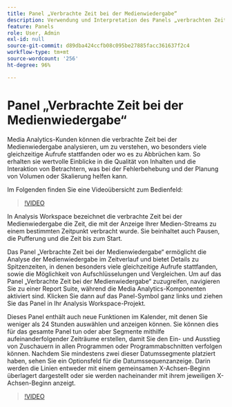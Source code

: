 ```yaml
---
title: Panel „Verbrachte Zeit bei der Medienwiedergabe“
description: Verwendung und Interpretation des Panels „verbrachten Zeit bei der Medienwiedergabe“ in Analysis Workspace.
feature: Panels
role: User, Admin
exl-id: null
source-git-commit: d89dba424ccfb08c095be27885facc361637f2c4
workflow-type: tm+mt
source-wordcount: '256'
ht-degree: 96%

---
```



# Panel „Verbrachte Zeit bei der Medienwiedergabe“

Media Analytics-Kunden können die verbrachte Zeit bei der Medienwiedergabe analysieren, um zu verstehen, wo besonders viele gleichzeitige Aufrufe stattfanden oder wo es zu Abbrüchen kam. So erhalten sie wertvolle Einblicke in die Qualität von Inhalten und die Interaktion von Betrachtern, was bei der Fehlerbehebung und der Planung von Volumen oder Skalierung helfen kann.

Im Folgenden finden Sie eine Videoübersicht zum Bedienfeld:

>[!VIDEO](https://video.tv.adobe.com/v/338699/?quality=12&learn=on)

In Analysis Workspace bezeichnet die verbrachte Zeit bei der Medienwiedergabe die Zeit, die mit der Anzeige Ihrer Medien-Streams zu einem bestimmten Zeitpunkt verbracht wurde. Sie beinhaltet auch Pausen, die Pufferung und die Zeit bis zum Start.

Das Panel „Verbrachte Zeit bei der Medienwiedergabe“ ermöglicht die Analyse der Medienwiedergabe im Zeitverlauf und bietet Details zu Spitzenzeiten, in denen besonders viele gleichzeitige Aufrufe stattfanden, sowie die Möglichkeit von Aufschlüsselungen und Vergleichen. Um auf das Panel „Verbrachte Zeit bei der Medienwiedergabe“ zuzugreifen, navigieren Sie zu einer Report Suite, während die Media Analytics-Komponenten aktiviert sind. Klicken Sie dann auf das Panel-Symbol ganz links und ziehen Sie das Panel in Ihr Analysis Workspace-Projekt.

Dieses Panel enthält auch neue Funktionen im Kalender, mit denen Sie weniger als 24 Stunden auswählen und anzeigen können. Sie können dies für das gesamte Panel tun oder aber Segmente mithilfe aufeinanderfolgender Zeiträume erstellen, damit Sie den Ein- und Ausstieg von Zuschauern in allen Programmen oder Programmabschnitten verfolgen können. Nachdem Sie mindestens zwei dieser Datumssegmente platziert haben, sehen Sie ein Optionsfeld für die Datumssequenzanzeige. Darin werden die Linien entweder mit einem gemeinsamen X-Achsen-Beginn überlagert dargestellt oder sie werden nacheinander mit ihrem jeweiligen X-Achsen-Beginn anzeigt.

>[!VIDEO](https://video.tv.adobe.com/v/338699)
